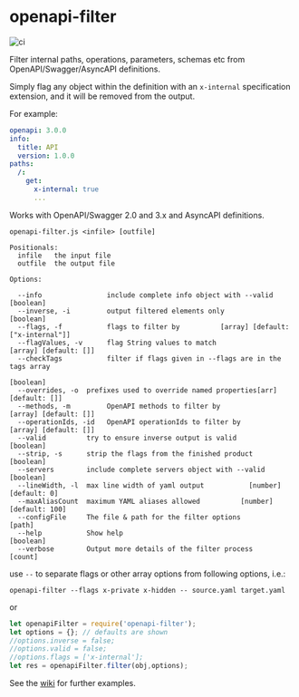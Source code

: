 # openapi-filter

![ci](https://github.com/Mermade/openapi-filter/workflows/ci/badge.svg)

Filter internal paths, operations, parameters, schemas etc from OpenAPI/Swagger/AsyncAPI definitions.

Simply flag any object within the definition with an `x-internal` specification extension, and it will be removed from the output.

For example:

```yaml
openapi: 3.0.0
info:
  title: API
  version: 1.0.0
paths:
  /:
    get:
      x-internal: true
      ...
```

Works with OpenAPI/Swagger 2.0 and 3.x and AsyncAPI definitions.

```
openapi-filter.js <infile> [outfile]

Positionals:
  infile   the input file
  outfile  the output file

Options:

  --info                include complete info object with --valid           [boolean]
  --inverse, -i         output filtered elements only                       [boolean]
  --flags, -f           flags to filter by          [array] [default: ["x-internal"]]
  --flagValues, -v      flag String values to match             [array] [default: []]
  --checkTags           filter if flags given in --flags are in the tags array
                                                                       [boolean]
  --overrides, -o  prefixes used to override named properties[arr] [default: []]
  --methods, -m         OpenAPI methods to filter by            [array] [default: []]
  --operationIds, -id   OpenAPI operationIds to filter by       [array] [default: []]
  --valid          try to ensure inverse output is valid               [boolean]
  --strip, -s      strip the flags from the finished product           [boolean]
  --servers        include complete servers object with --valid        [boolean]
  --lineWidth, -l  max line width of yaml output           [number] [default: 0]
  --maxAliasCount  maximum YAML aliases allowed          [number] [default: 100]
  --configFile     The file & path for the filter options                 [path]
  --help           Show help                                           [boolean]
  --verbose        Output more details of the filter process             [count]
```

use `--` to separate flags or other array options from following options, i.e.:

`openapi-filter --flags x-private x-hidden -- source.yaml target.yaml`

or

```javascript
let openapiFilter = require('openapi-filter');
let options = {}; // defaults are shown
//options.inverse = false;
//options.valid = false;
//options.flags = ['x-internal'];
let res = openapiFilter.filter(obj,options);
```

See the [wiki](https://github.com/Mermade/openapi-filter/wiki) for further examples.
